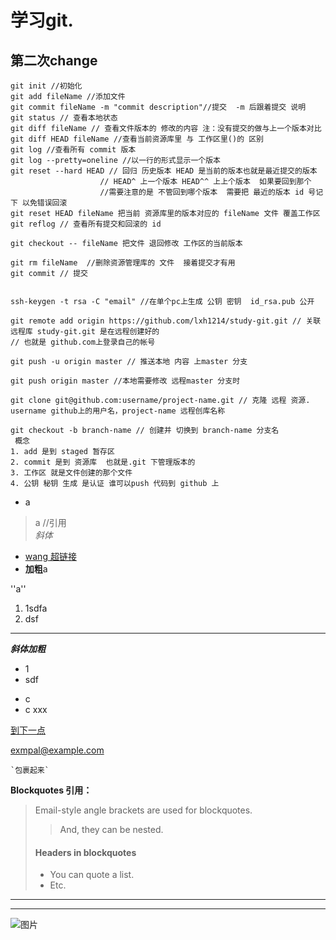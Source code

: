 # 学习git. #
## 第二次change ##

    git init //初始化
    git add fileName //添加文件 
    git commit fileName -m "commit description"//提交  -m 后跟着提交 说明
    git status // 查看本地状态 
    git diff fileName // 查看文件版本的 修改的内容 注：没有提交的做与上一个版本对比
    git diff HEAD fileName //查看当前资源库里 与 工作区里()的 区别
	git log //查看所有 commit 版本
	git log --pretty=oneline //以一行的形式显示一个版本
	git reset --hard HEAD // 回归 历史版本 HEAD 是当前的版本也就是最近提交的版本 
						// HEAD^ 上一个版本 HEAD^^ 上上个版本  如果要回到那个 
						//需要注意的是 不管回到哪个版本  需要把 最近的版本 id 号记下 以免错误回滚
    git reset HEAD fileName 把当前 资源库里的版本对应的 fileName 文件 覆盖工作区
	git reflog // 查看所有提交和回滚的 id

	git checkout -- fileName 把文件 退回修改 工作区的当前版本

	git rm fileName  //删除资源管理库的 文件  接着提交才有用
    git commit // 提交


	ssh-keygen -t rsa -C "email" //在单个pc上生成 公钥 密钥  id_rsa.pub 公开  
	
	git remote add origin https://github.com/lxh1214/study-git.git // 关联远程库 study-git.git 是在远程创建好的 
	// 也就是 github.com上登录自己的帐号

	git push -u origin master // 推送本地 内容 上master 分支

	git push origin master //本地需要修改 远程master 分支时 

    git clone git@github.com:username/project-name.git // 克隆 远程 资源. username github上的用户名，project-name 远程创库名称

	git checkout -b branch-name // 创建并 切换到 branch-name 分支名
     概念 
	1. add 是到 staged 暂存区
    2. commit 是到 资源库  也就是.git 下管理版本的
    3. 工作区 就是文件创建的那个文件
    4. 公钥 秘钥 生成 是认证 谁可以push 代码到 github 上
         



* a <br>
>a //引用 <br>
*斜体*


* [wang 超链接](http://www)<br>
* 
    **加粗**a


''a'' <br>
1. 1sdfa<br>
2. dsf

---
***斜体加粗***<br>
+ 1 <br>
+ sdf

- c
- c
xxx

[到下一点][3]

[3]: http://www.baidu.com

<exmpal@example.com>

`` `包裹起来` ``


<strong>Blockquotes 引用：</strong>
> Email-style angle brackets
> are used for blockquotes.
> > And, they can be nested.
> #### Headers in blockquotes
> * You can quote a list.
> * Etc.

***
* * * 






![图片](http://d.hiphotos.baidu.com/zhidao/pic/item/902397dda144ad345a0ed8b4d0a20cf431ad854b.jpg)<br>
